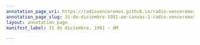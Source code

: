 ```yaml
---
annotation_page_uri: https://radiovenceremos.github.io/radio-venceremos-espanol/annotations/31-de-diciembre-1981-am-canvas-1-radio-venceremos-fmln.json
annotation_page_slug: 31-de-diciembre-1981-am-canvas-1-radio-venceremos-fmln
layout: annotation_page
manifest_label: 31 de diciembre, 1981 - AM

---
```

